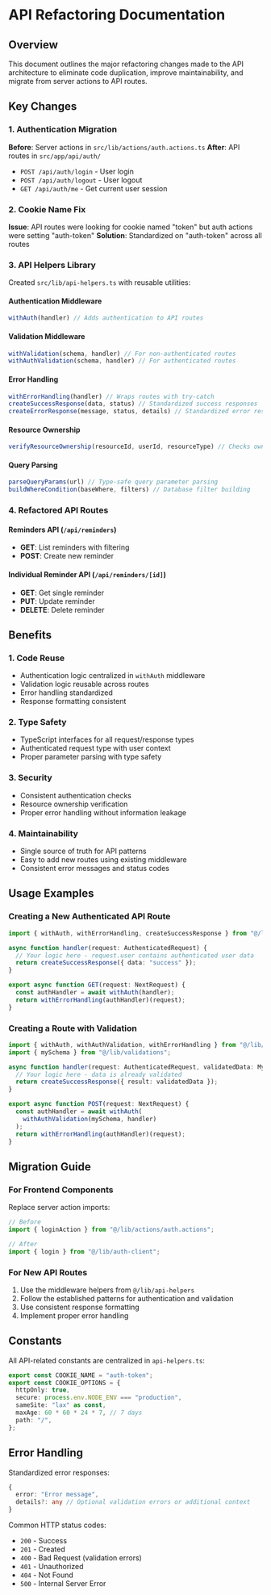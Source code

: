 # API Refactoring Documentation

## Overview

This document outlines the major refactoring changes made to the API architecture to eliminate code duplication, improve maintainability, and migrate from server actions to API routes.

## Key Changes

### 1. Authentication Migration

**Before**: Server actions in `src/lib/actions/auth.actions.ts`
**After**: API routes in `src/app/api/auth/`

- `POST /api/auth/login` - User login
- `POST /api/auth/logout` - User logout  
- `GET /api/auth/me` - Get current user session

### 2. Cookie Name Fix

**Issue**: API routes were looking for cookie named "token" but auth actions were setting "auth-token"
**Solution**: Standardized on "auth-token" across all routes

### 3. API Helpers Library

Created `src/lib/api-helpers.ts` with reusable utilities:

#### Authentication Middleware
```typescript
withAuth(handler) // Adds authentication to API routes
```

#### Validation Middleware
```typescript
withValidation(schema, handler) // For non-authenticated routes
withAuthValidation(schema, handler) // For authenticated routes
```

#### Error Handling
```typescript
withErrorHandling(handler) // Wraps routes with try-catch
createSuccessResponse(data, status) // Standardized success responses
createErrorResponse(message, status, details) // Standardized error responses
```

#### Resource Ownership
```typescript
verifyResourceOwnership(resourceId, userId, resourceType) // Checks ownership
```

#### Query Parsing
```typescript
parseQueryParams(url) // Type-safe query parameter parsing
buildWhereCondition(baseWhere, filters) // Database filter building
```

### 4. Refactored API Routes

#### Reminders API (`/api/reminders`)
- **GET**: List reminders with filtering
- **POST**: Create new reminder

#### Individual Reminder API (`/api/reminders/[id]`)
- **GET**: Get single reminder
- **PUT**: Update reminder
- **DELETE**: Delete reminder

## Benefits

### 1. Code Reuse
- Authentication logic centralized in `withAuth` middleware
- Validation logic reusable across routes
- Error handling standardized
- Response formatting consistent

### 2. Type Safety
- TypeScript interfaces for all request/response types
- Authenticated request type with user context
- Proper parameter parsing with type safety

### 3. Security
- Consistent authentication checks
- Resource ownership verification
- Proper error handling without information leakage

### 4. Maintainability
- Single source of truth for API patterns
- Easy to add new routes using existing middleware
- Consistent error messages and status codes

## Usage Examples

### Creating a New Authenticated API Route

```typescript
import { withAuth, withErrorHandling, createSuccessResponse } from "@/lib/api-helpers";

async function handler(request: AuthenticatedRequest) {
  // Your logic here - request.user contains authenticated user data
  return createSuccessResponse({ data: "success" });
}

export async function GET(request: NextRequest) {
  const authHandler = await withAuth(handler);
  return withErrorHandling(authHandler)(request);
}
```

### Creating a Route with Validation

```typescript
import { withAuth, withAuthValidation, withErrorHandling } from "@/lib/api-helpers";
import { mySchema } from "@/lib/validations";

async function handler(request: AuthenticatedRequest, validatedData: MyDataType) {
  // Your logic here - data is already validated
  return createSuccessResponse({ result: validatedData });
}

export async function POST(request: NextRequest) {
  const authHandler = await withAuth(
    withAuthValidation(mySchema, handler)
  );
  return withErrorHandling(authHandler)(request);
}
```

## Migration Guide

### For Frontend Components

Replace server action imports:
```typescript
// Before
import { loginAction } from "@/lib/actions/auth.actions";

// After  
import { login } from "@/lib/auth-client";
```

### For New API Routes

1. Use the middleware helpers from `@/lib/api-helpers`
2. Follow the established patterns for authentication and validation
3. Use consistent response formatting
4. Implement proper error handling

## Constants

All API-related constants are centralized in `api-helpers.ts`:

```typescript
export const COOKIE_NAME = "auth-token";
export const COOKIE_OPTIONS = {
  httpOnly: true,
  secure: process.env.NODE_ENV === "production",
  sameSite: "lax" as const,
  maxAge: 60 * 60 * 24 * 7, // 7 days
  path: "/",
};
```

## Error Handling

Standardized error responses:
```typescript
{
  error: "Error message",
  details?: any // Optional validation errors or additional context
}
```

Common HTTP status codes:
- `200` - Success
- `201` - Created
- `400` - Bad Request (validation errors)
- `401` - Unauthorized
- `404` - Not Found
- `500` - Internal Server Error 